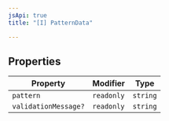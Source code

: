 ```yaml
---
jsApi: true
title: "[I] PatternData"

---
```

## Properties

| Property | Modifier | Type |
| ------ | ------ | ------ |
| `pattern` | `readonly` | `string` |
| `validationMessage?` | `readonly` | `string` |
